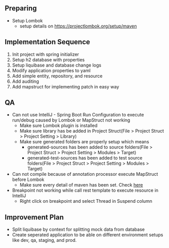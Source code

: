 Preparing
---
- Setup Lombok
    - setup details on https://projectlombok.org/setup/maven

Implementation Sequence
---
1. Init project with spring initializer
2. Setup h2 database with properties
3. Setup liquibase and database change logs
4. Modify application properties to yaml
5. Add simple entity, repository, and resource
6. Add auditing
7. Add mapstruct for implementing patch in easy way

QA
---
- Can not use IntelliJ - Spring Boot Run Configuration to execute run/debug caused by Lombok or MapStruct not working
  - Make sure Lombok plugin is installed
  - Make sure library has be added in Project Struct(File > Project Struct > Project Setting > Library)
  - Make sure generated folders are properly setup which means 
    - generated-sources has been added to source folders(File > Project Struct > Project Setting > Modules > Target)
    - generated-test-sources has been added to test source folders(File > Project Struct > Project Setting > Modules > Target)
- Can not compile because of annotation processor execute MapStruct before Lombok
  - Make sure every detail of maven has been set. Check [here](https://github.com/mapstruct/mapstruct-examples/blob/main/mapstruct-lombok/pom.xml)
- Breakpoint not working while call rest template to execute resource in IntelliJ
  - Right click on breakpoint and select Thread in Suspend column

Improvement Plan
---
- Split liquibase by context for splitting mock data from database
- Create seperated application to be able on different environment setups like dev, qa, staging, and prod.